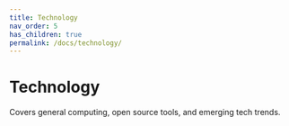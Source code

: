 ```yaml
---
title: Technology
nav_order: 5
has_children: true
permalink: /docs/technology/
---
```


# Technology

Covers general computing, open source tools, and emerging tech trends.